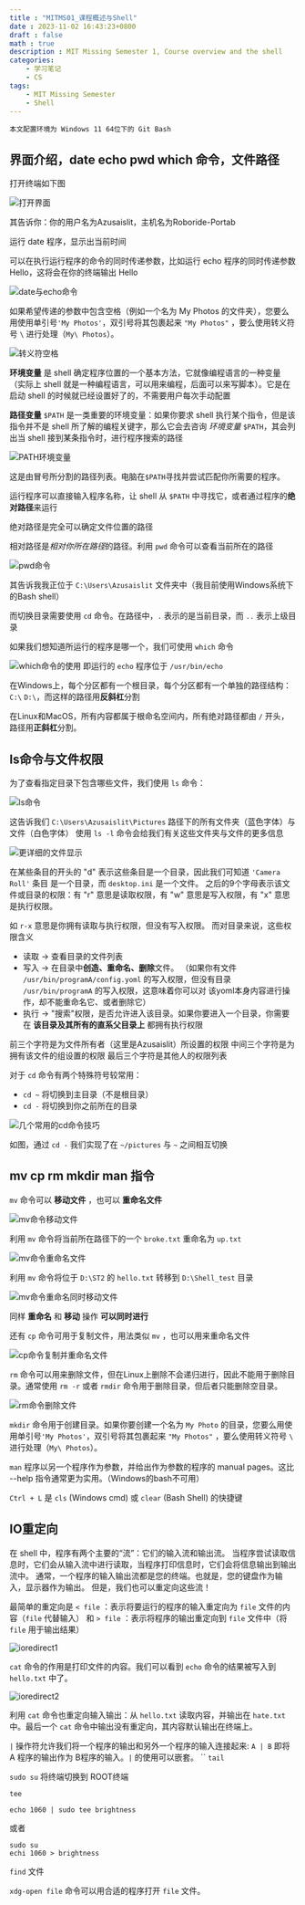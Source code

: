 ```yaml
---
title : "MITMS01_课程概述与Shell"
date : 2023-11-02 16:43:23+0800 
draft : false
math : true
description : MIT Missing Semester 1, Course overview and the shell
categories:
    - 学习笔记
    - CS
tags:
    - MIT Missing Semester
    - Shell
---
```


```
本文配置环境为 Windows 11 64位下的 Git Bash
```

## 界面介绍，date echo pwd which 命令，文件路径

打开终端如下图

![打开界面](Pastedimage20231102192205.png)

其告诉你：你的用户名为Azusaislit，主机名为Roboride-Portab

运行 date 程序，显示出当前时间

可以在执行运行程序的命令的同时传递参数，比如运行 echo 程序的同时传递参数 Hello，这将会在你的终端输出 Hello

![date与echo命令](Pastedimage20231102192743.png)

如果希望传递的参数中包含空格（例如一个名为 My Photos 的文件夹），您要么用使用单引号``'My Photos'``，双引号将其包裹起来 ``"My Photos"`` ，要么使用转义符号 `\` 进行处理（``My\ Photos``）。

![转义符空格](Pastedimage20231102192947.png)

**环境变量** 是 shell 确定程序位置的一个基本方法，它就像编程语言的一种变量（实际上 shell 就是一种编程语言，可以用来编程，后面可以来写脚本）。它是在启动 shell 的时候就已经设置好了的，不需要用户每次手动配置

**路径变量** `$PATH` 是一类重要的环境变量：如果你要求 shell 执行某个指令，但是该指令并不是 shell 所了解的编程关键字，那么它会去咨询 _环境变量_ `$PATH`，其会列出当 shell 接到某条指令时，进行程序搜索的路径

![PATH环境变量](Pastedimage20231102193152.png)

这是由冒号所分割的路径列表。电脑在`$PATH`寻找并尝试匹配你所需要的程序。

运行程序可以直接输入程序名称，让 shell 从 `$PATH` 中寻找它，或者通过程序的**绝对路径**来运行

绝对路径是完全可以确定文件位置的路径

相对路径是*相对你所在路径*的路径。利用 `pwd` 命令可以查看当前所在的路径


![pwd命令](Pastedimage20231102193940.png)

其告诉我我正位于 `C:\Users\Azusaislit` 文件夹中（我目前使用Windows系统下的Bash shell）

而切换目录需要使用 `cd` 命令。在路径中，`.` 表示的是当前目录，而 `..` 表示上级目录

如果我们想知道所运行的程序是哪一个，我们可使用 `which` 命令

![which命令的使用](Pastedimage20231102193432.png)
即运行的 `echo` 程序位于 `/usr/bin/echo` 

在Windows上，每个分区都有一个根目录，每个分区都有一个单独的路径结构： `C:\` `D:\`，而这样的路径用**反斜杠**分割

在Linux和MacOS，所有内容都属于根命名空间内，所有绝对路径都由 `/` 开头，路径用**正斜杠**分割。

## ls命令与文件权限

为了查看指定目录下包含哪些文件，我们使用 `ls` 命令：

![ls命令](Pastedimage20231102194631.png)

这告诉我们 `C:\Users\Azusaislit\Pictures` 路径下的所有文件夹（蓝色字体）与文件（白色字体）
使用 `ls -l` 命令会给我们有关这些文件夹与文件的更多信息

![更详细的文件显示](Pastedimage20231102195307.png)

在某些条目的开头的 "d" 表示这些条目是一个目录，因此我们可知道 `'Camera Roll'` 条目 是一个目录，而 `desktop.ini` 是一个文件。
之后的9个字母表示该文件或目录的权限：有 "r" 意思是读取权限，有 "w" 意思是写入权限，有 "x" 意思是执行权限。

如 `r-x` 意思是你拥有读取与执行权限，但没有写入权限。
而对目录来说，这些权限含义

- 读取 -> 查看目录的文件列表
- 写入 -> 在目录中**创造、重命名、删除**文件。
（如果你有文件 `/usr/bin/programA/config.yoml` 的写入权限，但没有目录 `/usr/bin/programA` 的写入权限，这意味着你可以对 该yoml本身内容进行操作，却不能重命名它、或者删除它）
- 执行 -> "搜索"权限，是否允许进入该目录。如果你要进入一个目录，你需要在 **该目录及其所有的直系父目录上** 都拥有执行权限

前三个字符是为文件所有者（这里是Azusaislit）所设置的权限
中间三个字符是为拥有该文件的组设置的权限
最后三个字符是其他人的权限列表

对于 `cd` 命令有两个特殊符号较常用：
- `cd ~` 将切换到主目录（不是根目录）
- `cd -` 将切换到你之前所在的目录


![几个常用的cd命令技巧](Pastedimage20231102195008.png)

如图，通过 `cd -` 我们实现了在 `~/pictures` 与  `~` 之间相互切换

## mv cp rm mkdir man 指令

`mv` 命令可以 **移动文件** ，也可以 **重命名文件**

![mv命令移动文件](Pastedimage20231102200558.png)

利用 `mv` 命令将当前所在路径下的一个 `broke.txt` 重命名为 `up.txt`

![mv命令重命名文件](Pastedimage20231102200822.png)

利用 `mv` 命令将位于 `D:\ST2` 的 `hello.txt` 转移到 `D:\Shell_test` 目录

![mv命令重命名同时移动文件](Pastedimage20231102200944.png)

同样 **重命名** 和 **移动** 操作 **可以同时进行**

还有 `cp` 命令可用于复制文件，用法类似 `mv` ，也可以用来重命名文件

![cp命令复制并重命名文件](Pastedimage20231102201110.png)

`rm` 命令可以用来删除文件，但在Linux上删除不会递归进行，因此不能用于删除目录。通常使用 `rm -r` 或者 `rmdir` 命令用于删除目录，但后者只能删除空目录。

![rm命令删除文件](Pastedimage20231102201230.png)

`mkdir` 命令用于创建目录。如果你要创建一个名为 `My Photo` 的目录，您要么用使用单引号``'My Photos'``，双引号将其包裹起来 ``"My Photos"`` ，要么使用转义符号 `\` 进行处理（``My\ Photos``）。

`man` 程序以另一个程序作为参数，并给出作为参数的程序的 manual pages。这比 --help 指令通常更为实用。（Windows的bash不可用）

`Ctrl + L` 是 `cls` (Windows cmd) 或 `clear` (Bash Shell) 的快捷键

## IO重定向

在 shell 中，程序有两个主要的“流”：它们的输入流和输出流。 当程序尝试读取信息时，它们会从输入流中进行读取，当程序打印信息时，它们会将信息输出到输出流中。 通常，一个程序的输入输出流都是您的终端。也就是，您的键盘作为输入，显示器作为输出。 但是，我们也可以重定向这些流！

最简单的重定向是 `< file` ：表示将要运行的程序的输入重定向为 `file` 文件的内容（`file` 代替输入）
和 `> file` ：表示将程序的输出重定向到 `file` 文件中（将 `file` 用于输出结果）

![ioredirect1](Pastedimage20231102201830.png)

`cat` 命令的作用是打印文件的内容。我们可以看到 `echo` 命令的结果被写入到 `hello.txt` 中了。

![ioredirect2](Pastedimage20231102202019.png)

利用 `cat` 命令也重定向输入输出：从 `hello.txt` 读取内容，并输出在 `hate.txt` 中。最后一个 `cat` 命令中输出没有重定向，其内容默认输出在终端上。

`|` 操作符允许我们将一个程序的输出和另外一个程序的输入连接起来: `A | B` 即将 A 程序的输出作为 B程序的输入。`|` 的使用可以嵌套。
``
`tail`

`sudo su` 将终端切换到 ROOT终端

`tee`  

```
echo 1060 | sudo tee brightness
```

或者
```
sudo su
echi 1060 > brightness
```

`find` 文件

`xdg-open file` 命令可以用合适的程序打开 `file` 文件。